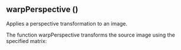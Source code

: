 

## warpPerspective ()
Applies a perspective transformation to an image.

The function warpPerspective transforms the source image using the specified matrix:


